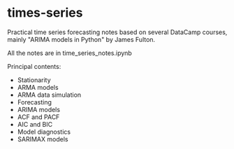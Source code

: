 # times-series

Practical time series forecasting notes based on several DataCamp courses, mainly "ARIMA models in Python" by James Fulton.

All the notes are in time_series_notes.ipynb

Principal contents:

- Stationarity
- ARMA models
- ARMA data simulation
- Forecasting
- ARIMA models
- ACF and PACF
- AIC and BIC
- Model diagnostics
- SARIMAX models
